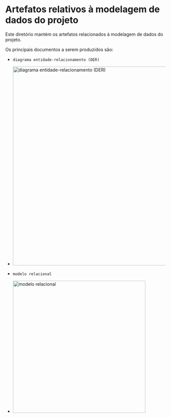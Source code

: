 # Artefatos relativos à modelagem de dados do projeto

Este diretório mantém os artefatos relacionados à modelagem de dados do projeto. 

Os principais documentos a serem produzidos são:


* `diagrama entidade-relacionamento (DER)`
* 
	<img width="626" alt="diagrama entidade-relacionamento (DER)" src="https://github.com/ICEI-PUC-Minas-PMV-SI/pmv-si-2023-2-pe2-t1-varejo_online/assets/127023966/7a5411e4-9eea-4b35-b39c-e223312dde68">

* `modelo relacional`
* 
	<img width="416" alt="modelo relacional" src="https://github.com/ICEI-PUC-Minas-PMV-SI/pmv-si-2023-2-pe2-t1-varejo_online/assets/127023966/f0aac1f5-7bb6-4a83-ba17-61486635f00c">



